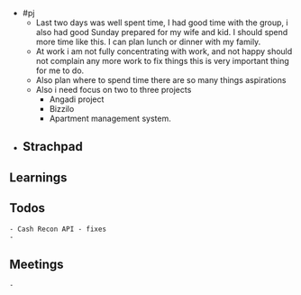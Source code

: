 - #pj
	- Last two days was well spent time, I had good time with the group, i also had good Sunday prepared for my wife and kid. I should spend more time like this. I can plan lunch or dinner with my family.
	- At work i am not fully concentrating with work, and not happy should not complain any more work to fix things this is very important thing for me to do.
	- Also plan where to spend time there are so many things aspirations
	- Also i need focus on two to three projects
		- Angadi project
		- Bizzilo
		- Apartment management system.
- ## Strachpad
## Learnings
## Todos
	- Cash Recon API - fixes
	-
## Meetings
	-